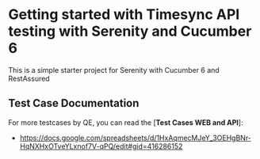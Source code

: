 # Getting started with Timesync API testing with Serenity and Cucumber 6

This is a simple starter project for Serenity with Cucumber 6 and RestAssured

## Test Case Documentation
For more testcases by QE, you can read the [**Test Cases WEB and API**]:
* https://docs.google.com/spreadsheets/d/1HxAqmecMJeY_3OEHgBNr-HqNXHxOTveYLxnof7V-qPQ/edit#gid=416286152
